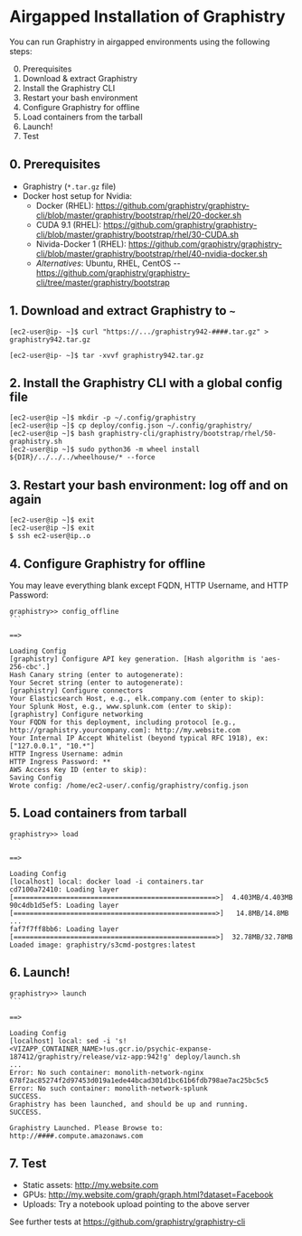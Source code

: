 # Airgapped Installation of Graphistry

You can run Graphistry in airgapped environments using the following steps:

0. Prerequisites
1. Download & extract Graphistry
2. Install the Graphistry CLI
3. Restart your bash environment
4. Configure Graphistry for offline
5. Load containers from the tarball
6. Launch!
7. Test



## 0. Prerequisites

* Graphistry (`*.tar.gz` file)
* Docker host setup for Nvidia:
  * Docker (RHEL): https://github.com/graphistry/graphistry-cli/blob/master/graphistry/bootstrap/rhel/20-docker.sh
  * CUDA 9.1 (RHEL): https://github.com/graphistry/graphistry-cli/blob/master/graphistry/bootstrap/rhel/30-CUDA.sh
  * Nivida-Docker 1 (RHEL): https://github.com/graphistry/graphistry-cli/blob/master/graphistry/bootstrap/rhel/40-nvidia-docker.sh  
  * *Alternatives*: Ubuntu, RHEL, CentOS -- https://github.com/graphistry/graphistry-cli/tree/master/graphistry/bootstrap


## 1. Download and extract Graphistry to ``~``

```
[ec2-user@ip- ~]$ curl "https://.../graphistry942-####.tar.gz" > graphistry942.tar.gz

[ec2-user@ip- ~]$ tar -xvvf graphistry942.tar.gz 
```

## 2. Install the Graphistry CLI with a global config file


```
[ec2-user@ip ~]$ mkdir -p ~/.config/graphistry
[ec2-user@ip ~]$ cp deploy/config.json ~/.config/graphistry/
[ec2-user@ip ~]$ bash graphistry-cli/graphistry/bootstrap/rhel/50-graphistry.sh
[ec2-user@ip ~]$ sudo python36 -m wheel install ${DIR}/../../../wheelhouse/* --force
```


## 3. Restart your bash environment: log off and on again

```
[ec2-user@ip ~]$ exit
[ec2-user@ip ~]$ exit
$ ssh ec2-user@ip..o
```

## 4. Configure Graphistry for offline

You may leave everything blank except FQDN, HTTP Username, and HTTP Password:


```[ec2-user@ip- ~]$ graphistry
graphistry>> config_offline                                                                   ```

==>

Loading Config
[graphistry] Configure API key generation. [Hash algorithm is 'aes-256-cbc'.]
Hash Canary string (enter to autogenerate):                                                                                       
Your Secret string (enter to autogenerate):                                                                                       
[graphistry] Configure connectors
Your Elasticsearch Host, e.g., elk.company.com (enter to skip):                                                                   
Your Splunk Host, e.g., www.splunk.com (enter to skip):                                                                           
[graphistry] Configure networking
Your FQDN for this deployment, including protocol [e.g., http://graphistry.yourcompany.com]: http://my.website.com                                                                                                             
Your Internal IP Accept Whitelist (beyond typical RFC 1918), ex:["127.0.0.1", "10.*"]                                             
HTTP Ingress Username: admin                                                                                                      
HTTP Ingress Password: **                                                                                                         
AWS Access Key ID (enter to skip):                                                                                                
Saving Config
Wrote config: /home/ec2-user/.config/graphistry/config.json
```

## 5. Load containers from tarball

```
graphistry>> load                                                                             ```

==>

Loading Config
[localhost] local: docker load -i containers.tar
cd7100a72410: Loading layer [==================================================>]  4.403MB/4.403MB
90c4db1d5ef5: Loading layer [==================================================>]   14.8MB/14.8MB
...
faf7f7ff8bb6: Loading layer [==================================================>]  32.78MB/32.78MB
Loaded image: graphistry/s3cmd-postgres:latest
```

## 6. Launch!

```
graphistry>> launch                                                                           ```

==>
                                 
Loading Config
[localhost] local: sed -i 's!<VIZAPP_CONTAINER_NAME>!us.gcr.io/psychic-expanse-187412/graphistry/release/viz-app:942!g' deploy/launch.sh
...
Error: No such container: monolith-network-nginx
678f2ac85274f2d97453d019a1ede44bcad301d1bc61b6fdb798ae7ac25bc5c5
Error: No such container: monolith-network-splunk
SUCCESS.
Graphistry has been launched, and should be up and running.
SUCCESS.

Graphistry Launched. Please Browse to:
http://####.compute.amazonaws.com
```


## 7. Test

* Static assets: http://my.website.com
* GPUs: http://my.website.com/graph/graph.html?dataset=Facebook
* Uploads: Try a notebook upload pointing to the above server

See further tests at  https://github.com/graphistry/graphistry-cli
